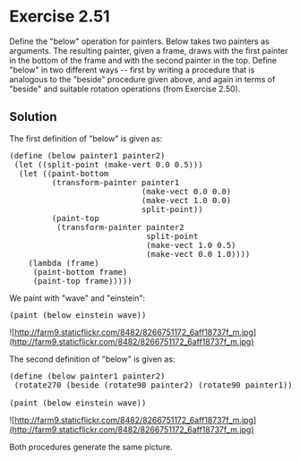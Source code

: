 Exercise 2.51
============= 

Define the "below" operation for painters. Below takes two painters as arguments. The resulting 
painter, given a frame, draws with the first painter in the bottom of the frame and with the 
second painter in the top. Define "below" in two different ways -- first by writing a procedure 
that is analogous to the "beside" procedure given above, and again in terms of "beside" and suitable 
rotation operations (from Exercise 2.50).

Solution
-------- 

The first definition of "below" is given as:

<pre>
(define (below painter1 painter2)
 (let ((split-point (make-vert 0.0 0.5)))
  (let ((paint-bottom
         (transform-painter painter1
                            (make-vect 0.0 0.0)
                            (make-vect 1.0 0.0)
                            split-point))
         (paint-top
          (transform-painter painter2
                             split-point
                             (make-vect 1.0 0.5)
                             (make-vect 0.0 1.0))))
    (lambda (frame)
     (paint-bottom frame)
     (paint-top frame)))))
</pre>

We paint with "wave" and "einstein":

<pre>
(paint (below einstein wave))
</pre>

![http://farm9.staticflickr.com/8482/8266751172_6aff18737f_m.jpg](http://farm9.staticflickr.com/8482/8266751172_6aff18737f_m.jpg)

The second definition of "below" is given as:

<pre>
(define (below painter1 painter2)
 (rotate270 (beside (rotate90 painter2) (rotate90 painter1))))

(paint (below einstein wave))
</pre>

![http://farm9.staticflickr.com/8482/8266751172_6aff18737f_m.jpg](http://farm9.staticflickr.com/8482/8266751172_6aff18737f_m.jpg)

Both procedures generate the same picture.